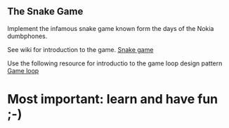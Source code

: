 ## The Snake Game

Implement the infamous snake game known form the days of the Nokia dumbphones.

See wiki for introduction to the game. [Snake game](https://en.wikipedia.org/wiki/Snake_(video_game_genre))

Use the following resource for introductio to the game loop design pattern
[Game loop](https://gameprogrammingpatterns.com/game-loop.html)

# Most important: learn and have fun ;-)
